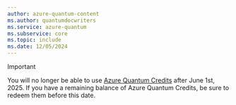 ```yaml
---
author: azure-quantum-content
ms.author: quantumdocwriters
ms.service: azure-quantum
ms.subservice: core
ms.topic: include
ms.date: 12/05/2024
---
```


> [!IMPORTANT]
> You will no longer be able to use [Azure Quantum Credits](xref:microsoft.quantum.credits) after June 1st, 2025.  If you have a remaining balance of Azure Quantum Credits, be sure to redeem them before this date.


